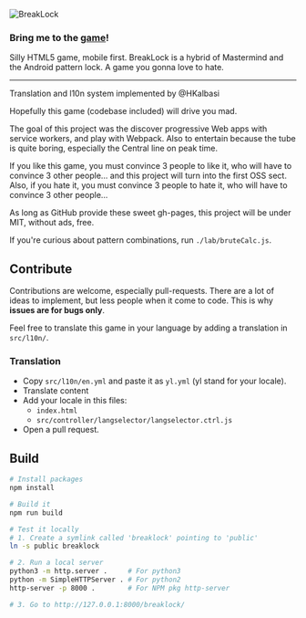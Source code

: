 ![BreakLock](assets/banner.png)

### Bring me to the **[game](https://catxpapa.github.io/breaklock/)**!

Silly HTML5 game, mobile first.
BreakLock is a hybrid of Mastermind and the Android pattern lock. A game you gonna love to hate.

---

Translation and l10n system implemented by @HKalbasi

Hopefully this game (codebase included) will drive you mad.

The goal of this project was the discover progressive Web apps with service workers, and play with Webpack. Also to entertain because the tube is quite boring, especially the Central line on peak time.

If you like this game, you must convince 3 people to like it, who will have to convince 3 other people... and this project will turn into the first OSS sect. Also, if you hate it, you must convince 3 people to hate it, who will have to convince 3 other people...

As long as GitHub provide these sweet gh-pages, this project will be under MIT, without ads, free.

If you're curious about pattern combinations, run `./lab/bruteCalc.js`.

## Contribute

Contributions are welcome, especially pull-requests. There are a lot of ideas to implement, but less people when it come to code. This is why **issues are for bugs only**.

Feel free to translate this game in your language by adding a translation in `src/l10n/`.

### Translation

- Copy `src/l10n/en.yml` and paste it as `yl.yml` (yl stand for your locale).
- Translate content
- Add your locale in this files:
  - `index.html`
  - `src/controller/langselector/langselector.ctrl.js`
- Open a pull request.

## Build

```bash
# Install packages
npm install

# Build it
npm run build

# Test it locally
# 1. Create a symlink called 'breaklock' pointing to 'public'
ln -s public breaklock

# 2. Run a local server
python3 -m http.server .     # For python3
python -m SimpleHTTPServer . # For python2
http-server -p 8000 .        # For NPM pkg http-server

# 3. Go to http://127.0.0.1:8000/breaklock/
```

